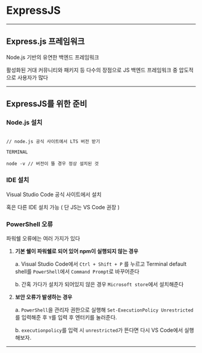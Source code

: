 # ExpressJS

---

## Express.js 프레임워크

Node.js 기반의 유연한 백엔드 프레임워크

활성화된 거대 커뮤니티와 패키지 등 다수의 장점으로 JS 백엔드 프레임워크 중 압도적으로 사용자가 많다

---

## ExpressJS를 위한 준비

### Node.js 설치

```

// node.js 공식 사이트에서 LTS 버전 받기

TERMINAL

node -v // 버전이 뜰 경우 정상 설치된 것

```

### IDE 설치

Visual Studio Code 공식 사이트에서 설치

혹은 다른 IDE 설치 가능 ( 단 JS는 VS Code 권장 )

### PowerShell 오류

파워쉘 오류에는 여러 가지가 있다

1. **기본 쉘이 파워쉘로 되어 있어 npm이 실행되지 않는 경우**

    a. Visual Studio Code에서 `Ctrl + Shift + P` 를 누르고 Terminal default shell를 `PowerShell`에서 `Command Prompt`로 바꾸어준다

    b. 간혹 가다가 설치가 되어있지 않은 경우 `Microsoft store`에서 설치해준다

2. **보안 오류가 발생하는 경우**

    a. `PowerShell`을 관리자 권한으로 실행해 `Set-ExecutionPolicy Unrestricted` 를 입력해준 후 `Y`를 입력 후 엔터키를 눌러준다.

    b. `executionpolicy`를 입력 시 `unrestricted`가 뜬다면 다시 VS Code에서 실행해보자.

---


